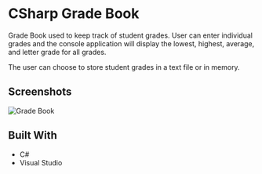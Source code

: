 # CSharp Grade Book

Grade Book used to keep track of student grades. User can enter individual grades and the console application will display the lowest, highest, average, and letter grade for all grades.

The user can choose to store student grades in a text file or in memory.

## Screenshots

![Grade Book](https://i.imgur.com/tsFTXBG.png "Grade Book")

## Built With

- C#
- Visual Studio
